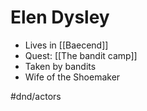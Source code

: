 # Elen Dysley
- Lives in [[Baecend]]
- Quest: [[The bandit camp]]
- Taken by bandits
- Wife of the Shoemaker

#dnd/actors